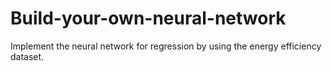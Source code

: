 # Build-your-own-neural-network
Implement the neural network for regression by using the energy efficiency dataset.
